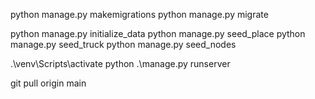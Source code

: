python manage.py makemigrations
python manage.py migrate

python manage.py initialize_data
python manage.py seed_place
python manage.py seed_truck
python manage.py seed_nodes

<!-- cara run program -->

.\venv\Scripts\activate
python .\manage.py runserver

git pull origin main
